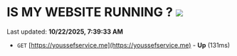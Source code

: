 # IS MY WEBSITE RUNNING ? [![](https://img.shields.io/static/v1?label=Sponsor&message=%E2%9D%A4&logo=GitHub&color=%23fe8e86)](https://github.com/sponsors/Youssef-Lehmam)

Last updated: **10/22/2025, 7:39:33 AM**

- `GET` [https://youssefservice.me](https://youssefservice.me) - **Up** (131ms)
